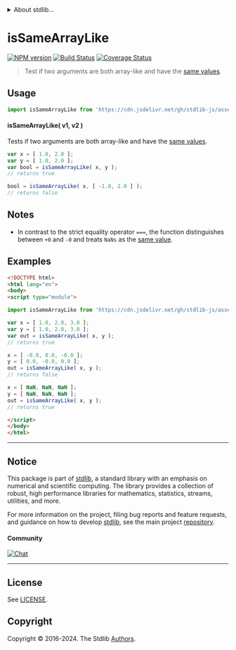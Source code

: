 <!--

@license Apache-2.0

Copyright (c) 2024 The Stdlib Authors.

Licensed under the Apache License, Version 2.0 (the "License");
you may not use this file except in compliance with the License.
You may obtain a copy of the License at

   http://www.apache.org/licenses/LICENSE-2.0

Unless required by applicable law or agreed to in writing, software
distributed under the License is distributed on an "AS IS" BASIS,
WITHOUT WARRANTIES OR CONDITIONS OF ANY KIND, either express or implied.
See the License for the specific language governing permissions and
limitations under the License.

-->


<details>
  <summary>
    About stdlib...
  </summary>
  <p>We believe in a future in which the web is a preferred environment for numerical computation. To help realize this future, we've built stdlib. stdlib is a standard library, with an emphasis on numerical and scientific computation, written in JavaScript (and C) for execution in browsers and in Node.js.</p>
  <p>The library is fully decomposable, being architected in such a way that you can swap out and mix and match APIs and functionality to cater to your exact preferences and use cases.</p>
  <p>When you use stdlib, you can be absolutely certain that you are using the most thorough, rigorous, well-written, studied, documented, tested, measured, and high-quality code out there.</p>
  <p>To join us in bringing numerical computing to the web, get started by checking us out on <a href="https://github.com/stdlib-js/stdlib">GitHub</a>, and please consider <a href="https://opencollective.com/stdlib">financially supporting stdlib</a>. We greatly appreciate your continued support!</p>
</details>

# isSameArrayLike

[![NPM version][npm-image]][npm-url] [![Build Status][test-image]][test-url] [![Coverage Status][coverage-image]][coverage-url] <!-- [![dependencies][dependencies-image]][dependencies-url] -->

> Test if two arguments are both array-like and have the [same values][@stdlib/assert/is-same-value].



<section class="usage">

## Usage

```javascript
import isSameArrayLike from 'https://cdn.jsdelivr.net/gh/stdlib-js/assert-is-same-array-like@esm/index.mjs';
```

#### isSameArrayLike( v1, v2 )

Tests if two arguments are both array-like and have the [same values][@stdlib/assert/is-same-value].

```javascript
var x = [ 1.0, 2.0 ];
var y = [ 1.0, 2.0 ];
var bool = isSameArrayLike( x, y );
// returns true

bool = isSameArrayLike( x, [ -1.0, 2.0 ] );
// returns false
```

</section>

<!-- /.usage -->

<section class="notes">

## Notes

-   In contrast to the strict equality operator `===`, the function distinguishes between `+0` and `-0` and treats `NaNs` as the [same value][@stdlib/assert/is-same-value].

</section>

<!-- /.notes -->

<section class="examples">

## Examples

<!-- eslint no-undef: "error" -->

```html
<!DOCTYPE html>
<html lang="en">
<body>
<script type="module">

import isSameArrayLike from 'https://cdn.jsdelivr.net/gh/stdlib-js/assert-is-same-array-like@esm/index.mjs';

var x = [ 1.0, 2.0, 3.0 ];
var y = [ 1.0, 2.0, 3.0 ];
var out = isSameArrayLike( x, y );
// returns true

x = [ -0.0, 0.0, -0.0 ];
y = [ 0.0, -0.0, 0.0 ];
out = isSameArrayLike( x, y );
// returns false

x = [ NaN, NaN, NaN ];
y = [ NaN, NaN, NaN ];
out = isSameArrayLike( x, y );
// returns true

</script>
</body>
</html>
```

</section>

<!-- /.examples -->

<!-- Section for related `stdlib` packages. Do not manually edit this section, as it is automatically populated. -->

<section class="related">

</section>

<!-- /.related -->

<!-- Section for all links. Make sure to keep an empty line after the `section` element and another before the `/section` close. -->


<section class="main-repo" >

* * *

## Notice

This package is part of [stdlib][stdlib], a standard library with an emphasis on numerical and scientific computing. The library provides a collection of robust, high performance libraries for mathematics, statistics, streams, utilities, and more.

For more information on the project, filing bug reports and feature requests, and guidance on how to develop [stdlib][stdlib], see the main project [repository][stdlib].

#### Community

[![Chat][chat-image]][chat-url]

---

## License

See [LICENSE][stdlib-license].


## Copyright

Copyright &copy; 2016-2024. The Stdlib [Authors][stdlib-authors].

</section>

<!-- /.stdlib -->

<!-- Section for all links. Make sure to keep an empty line after the `section` element and another before the `/section` close. -->

<section class="links">

[npm-image]: http://img.shields.io/npm/v/@stdlib/assert-is-same-array-like.svg
[npm-url]: https://npmjs.org/package/@stdlib/assert-is-same-array-like

[test-image]: https://github.com/stdlib-js/assert-is-same-array-like/actions/workflows/test.yml/badge.svg?branch=main
[test-url]: https://github.com/stdlib-js/assert-is-same-array-like/actions/workflows/test.yml?query=branch:main

[coverage-image]: https://img.shields.io/codecov/c/github/stdlib-js/assert-is-same-array-like/main.svg
[coverage-url]: https://codecov.io/github/stdlib-js/assert-is-same-array-like?branch=main

<!--

[dependencies-image]: https://img.shields.io/david/stdlib-js/assert-is-same-array-like.svg
[dependencies-url]: https://david-dm.org/stdlib-js/assert-is-same-array-like/main

-->

[chat-image]: https://img.shields.io/gitter/room/stdlib-js/stdlib.svg
[chat-url]: https://app.gitter.im/#/room/#stdlib-js_stdlib:gitter.im

[stdlib]: https://github.com/stdlib-js/stdlib

[stdlib-authors]: https://github.com/stdlib-js/stdlib/graphs/contributors

[umd]: https://github.com/umdjs/umd
[es-module]: https://developer.mozilla.org/en-US/docs/Web/JavaScript/Guide/Modules

[deno-url]: https://github.com/stdlib-js/assert-is-same-array-like/tree/deno
[deno-readme]: https://github.com/stdlib-js/assert-is-same-array-like/blob/deno/README.md
[umd-url]: https://github.com/stdlib-js/assert-is-same-array-like/tree/umd
[umd-readme]: https://github.com/stdlib-js/assert-is-same-array-like/blob/umd/README.md
[esm-url]: https://github.com/stdlib-js/assert-is-same-array-like/tree/esm
[esm-readme]: https://github.com/stdlib-js/assert-is-same-array-like/blob/esm/README.md
[branches-url]: https://github.com/stdlib-js/assert-is-same-array-like/blob/main/branches.md

[stdlib-license]: https://raw.githubusercontent.com/stdlib-js/assert-is-same-array-like/main/LICENSE

[@stdlib/assert/is-same-value]: https://github.com/stdlib-js/assert-is-same-value/tree/esm

<!-- <related-links> -->

<!-- </related-links> -->

</section>

<!-- /.links -->
